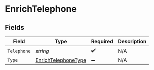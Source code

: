 # EnrichTelephone


## Fields

| Field                                                                 | Type                                                                  | Required                                                              | Description                                                           |
| --------------------------------------------------------------------- | --------------------------------------------------------------------- | --------------------------------------------------------------------- | --------------------------------------------------------------------- |
| `Telephone`                                                           | *string*                                                              | :heavy_check_mark:                                                    | N/A                                                                   |
| `Type`                                                                | [EnrichTelephoneType](../../Models/Components/EnrichTelephoneType.md) | :heavy_minus_sign:                                                    | N/A                                                                   |